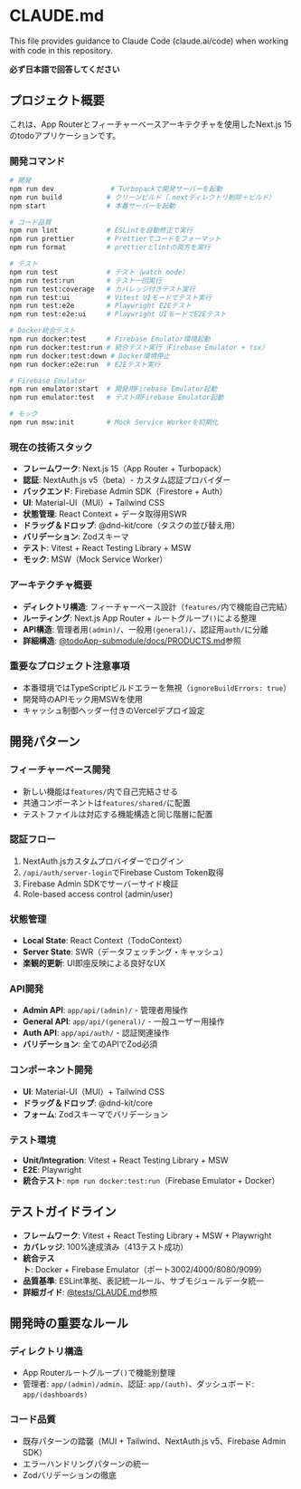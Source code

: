 # CLAUDE.md

This file provides guidance to Claude Code (claude.ai/code) when working with code in this repository.

**必ず日本語で回答してください**

## プロジェクト概要

これは、App Routerとフィーチャーベースアーキテクチャを使用したNext.js 15のtodoアプリケーションです。

### 開発コマンド

```bash
# 開発
npm run dev              # Turbopackで開発サーバーを起動
npm run build           # クリーンビルド（.nextディレクトリ削除＋ビルド）
npm start               # 本番サーバーを起動

# コード品質
npm run lint            # ESLintを自動修正で実行
npm run prettier        # Prettierでコードをフォーマット
npm run format          # prettierとlintの両方を実行

# テスト
npm run test            # テスト（watch mode）
npm run test:run        # テスト一回実行
npm run test:coverage   # カバレッジ付きテスト実行
npm run test:ui         # Vitest UIモードでテスト実行
npm run test:e2e        # Playwright E2Eテスト
npm run test:e2e:ui     # Playwright UIモードでE2Eテスト

# Docker統合テスト
npm run docker:test     # Firebase Emulator環境起動
npm run docker:test:run # 統合テスト実行（Firebase Emulator + tsx）
npm run docker:test:down # Docker環境停止
npm run docker:e2e:run  # E2Eテスト実行

# Firebase Emulator
npm run emulator:start  # 開発用Firebase Emulator起動
npm run emulator:test   # テスト用Firebase Emulator起動

# モック
npm run msw:init        # Mock Service Workerを初期化
```

### 現在の技術スタック

- **フレームワーク**: Next.js 15（App Router + Turbopack）
- **認証**: NextAuth.js v5（beta）- カスタム認証プロバイダー
- **バックエンド**: Firebase Admin SDK（Firestore + Auth）
- **UI**: Material-UI（MUI）+ Tailwind CSS
- **状態管理**: React Context + データ取得用SWR
- **ドラッグ＆ドロップ**: @dnd-kit/core（タスクの並び替え用）
- **バリデーション**: Zodスキーマ
- **テスト**: Vitest + React Testing Library + MSW
- **モック**: MSW（Mock Service Worker）

### アーキテクチャ概要

- **ディレクトリ構造**: フィーチャーベース設計（`features/`内で機能自己完結）
- **ルーティング**: Next.js App Router + ルートグループ`()`による整理
- **API構造**: 管理者用`(admin)/`、一般用`(general)/`、認証用`auth/`に分離
- **詳細構造**: [@todoApp-submodule/docs/PRODUCTS.md](todoApp-submodule/docs/PRODUCTS.md#プロジェクト構造)参照

### 重要なプロジェクト注意事項

- 本番環境ではTypeScriptビルドエラーを無視（`ignoreBuildErrors: true`）
- 開発時のAPIモック用MSWを使用
- キャッシュ制御ヘッダー付きのVercelデプロイ設定

## 開発パターン

### フィーチャーベース開発
- 新しい機能は`features/`内で自己完結させる
- 共通コンポーネントは`features/shared/`に配置
- テストファイルは対応する機能構造と同じ階層に配置

### 認証フロー
1. NextAuth.jsカスタムプロバイダーでログイン
2. `/api/auth/server-login`でFirebase Custom Token取得
3. Firebase Admin SDKでサーバーサイド検証
4. Role-based access control (admin/user)

### 状態管理
- **Local State**: React Context（TodoContext）
- **Server State**: SWR（データフェッチング・キャッシュ）
- **楽観的更新**: UI即座反映による良好なUX

### API開発
- **Admin API**: `app/api/(admin)/` - 管理者用操作
- **General API**: `app/api/(general)/` - 一般ユーザー用操作
- **Auth API**: `app/api/auth/` - 認証関連操作
- **バリデーション**: 全てのAPIでZod必須

### コンポーネント開発
- **UI**: Material-UI（MUI）+ Tailwind CSS
- **ドラッグ＆ドロップ**: @dnd-kit/core
- **フォーム**: Zodスキーマでバリデーション

### テスト環境
- **Unit/Integration**: Vitest + React Testing Library + MSW
- **E2E**: Playwright
- **統合テスト**: `npm run docker:test:run`（Firebase Emulator + Docker）

## テストガイドライン

- **フレームワーク**: Vitest + React Testing Library + MSW + Playwright
- **カバレッジ**: 100%達成済み（413テスト成功）
- **統合テスト**: Docker + Firebase Emulator（ポート3002/4000/8080/9099）
- **品質基準**: ESLint準拠、表記統一ルール、サブモジュールデータ統一
- **詳細ガイド**: [@tests/CLAUDE.md](tests/CLAUDE.md)参照

## 開発時の重要なルール

### ディレクトリ構造
- App Routerルートグループ`()`で機能別整理
- 管理者: `app/(admin)/admin`、認証: `app/(auth)`、ダッシュボード: `app/(dashboards)`

### コード品質
- 既存パターンの踏襲（MUI + Tailwind、NextAuth.js v5、Firebase Admin SDK）
- エラーハンドリングパターンの統一
- Zodバリデーションの徹底
